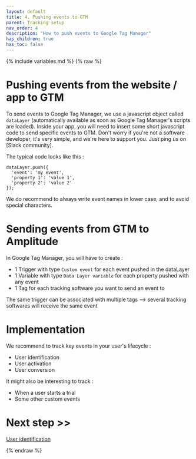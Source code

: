 ```yaml
---
layout: default
title: 4. Pushing events to GTM
parent: Tracking setup
nav_order: 4
description: "How to push events to Google Tag Manager"
has_children: true
has_toc: false
---
```

{% include variables.md %}
{% raw %}

# Pushing events from the website / app to GTM

To send events to Google Tag Manager, we use a javascript object called ``dataLayer`` (automatically available as soon as Google Tag Manager's scripts are loaded).
Inside your app, you will need to insert some short javascript code to send specific events to GTM. Don't worry if you're not a software developer, it's very simple, and we're here to support you. Just ping us on [Slack community].

The typical code looks like this :
````
dataLayer.push({
  'event': 'my event',
  'property 1': 'value 1',
  'property 2': 'value 2'
});
````

We do recommend to always write event names in lower case, and to avoid special characters.

# Sending events from GTM to Amplitude

In Google Tag Manager, you will have to create :
* 1 Trigger with type ``Custom event`` for each event pushed in the dataLayer
* 1 Variable with type ``Data Layer variable`` for each property pushed with any event
* 1 Tag for each tracking software you want to send an event to

The same trigger can be associated with multiple tags --> several tracking softwares will receive the same event

# Implementation

We recommend to track key events in your user's lifecycle :
* User identification
* User activation
* User conversion

It might also be interesting to track :
* When a user starts a trial
* Some other custom events

# Next step >>

[User identification](/pages/GTM/Events/Identification)

{% endraw %}

